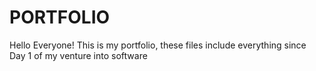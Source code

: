 # PORTFOLIO
Hello Everyone! This is my portfolio, these files include everything since Day 1 of my venture into software 
